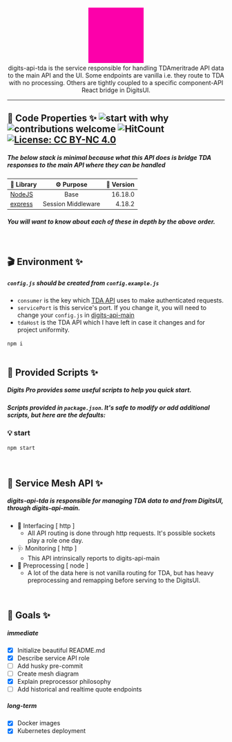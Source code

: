 <p align="center">
<a target="_blank" rel="noreferrer" href="https://www.buymeacoffee.com/alloydylan
"><img style="max-width:175px;" src="./digits2.gif">
</a>
<br>
digits-api-tda is the service responsible for handling TDAmeritrade API data to the main API and the UI. Some endpoints are vanilla i.e. they route to TDA with no processing. Others are tightly coupled to a specific component-API React bridge in DigitsUI.<br>
</p>
<hr>

## 📝 Code Properties ✨ ![start with why](https://img.shields.io/badge/start%20with-why%3F-brightgreen.svg?style=flat) ![contributions welcome](https://img.shields.io/badge/contributions-welcome-brightgreen.svg?style=flat) ![HitCount](https://hits.dwyl.com/dylanalloy/digits-ui.svg?style=flat-square) [![License: CC BY-NC 4.0](https://img.shields.io/badge/License-CC_BY--NC_4.0-lightgrey.svg)](https://creativecommons.org/licenses/by-nc/4.0/)

##### The below stack is minimal because what this API does is bridge TDA responses to the main API where they can be handled

| 📁 Library | ⚙ Purpose | 📎 Version |
| :-- | :-: | --: |
| [NodeJS](https://nodejs.org/en/) | Base | 16.18.0 |
| [express](https://www.npmjs.com/package/express) | Session Middleware | 4.18.2 |

##### You will want to know about each of these in depth by the above order.

<br>

## 🎬 Environment ✨

##### `config.js` should be created from `config.example.js`

- `consumer` is the key which [TDA API](https://developer.tdameritrade.com) uses to make authenticated requests.
- `servicePort` is this service's port. If you change it, you will need to change your `config.js` in [digits-api-main](https://github.com/DylanAlloy/digits-api-main)
- `tdaHost` is the TDA API which I have left in case it changes and for project uniformity.

`npm i` <br> <br>

## 📜 Provided Scripts ✨

##### Digits Pro provides some useful scripts to help you quick start.

##### Scripts provided in `package.json`. It's safe to modify or add additional scripts, but here are the defaults:

### 💡 start

```bash
npm start
```

<br>

## 🏰 Service Mesh API ✨

##### digits-api-tda is responsible for managing TDA data to and from DigitsUI, through digits-api-main. 

 - 🔌 Interfacing [ http ]
     - All API routing is done through http requests. It's possible sockets play a role one day.
 - 🩺 Monitoring [ http ]
     - This API intrinsically reports to digits-api-main
 - 🧮 Preprocessing [ node ]
     - A lot of the data here is not vanilla routing for TDA, but has heavy preprocessing and remapping before serving to the DigitsUI. 

<br>

## 💎 Goals ✨

##### immediate

- [x] Initialize beautiful README.md
- [x] Describe service API role
- [ ] Add husky pre-commit
- [ ] Create mesh diagram
- [x] Explain preprocessor philosophy
- [ ] Add historical and realtime quote endpoints

##### long-term

- [x] Docker images
- [x] Kubernetes deployment
